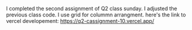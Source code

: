I completed the second assignment of Q2 class sunday. I adjusted the previous class code. I use grid for colummn arrangment.
here's the link to vercel developement: https://q2-cassignment-10.vercel.app/
